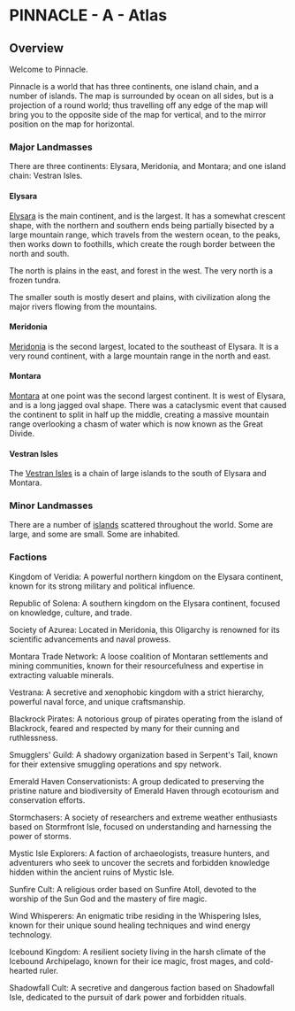# PINNACLE - A - Atlas

## Overview

Welcome to Pinnacle.

Pinnacle is a world that has three continents, one island chain, and a number of islands.  The map is surrounded by ocean
on all sides, but is a projection of a round world; thus travelling off any edge of the map will bring you to the
opposite side of the map for vertical, and to the mirror position on the map for horizontal.

### Major Landmasses

There are three continents: Elysara, Meridonia, and Montara; and one island chain: Vestran Isles.

#### Elysara

[Elysara](a1-ELYSARA.md) is the main continent, and is the largest.  It has a somewhat crescent shape, with the northern and southern
ends being partially bisected by a large mountain range, which travels from the western ocean, to the peaks, then works
down to foothills, which create the rough border between the north and south.

The north is plains in the east, and forest in the west.  The very north is a frozen tundra.

The smaller south is mostly desert and plains, with civilization along the major rivers flowing from the mountains.

#### Meridonia

[Meridonia](a2-MERIDONIA.md) is the second largest, located to the southeast of Elysara.  It is a very round continent, with a large
mountain range in the north and east.

#### Montara

[Montara](a3-MONTARA.md) at one point was the second largest continent.  It is west of Elysara, and is a long jagged oval shape.  There
was a cataclysmic event that caused the continent to split in half up the middle, creating a massive mountain range
overlooking a chasm of water which is now known as the Great Divide.

#### Vestran Isles

The [Vestran Isles](a4-VESTRA.md) is a chain of large islands to the south of Elysara and Montara.

### Minor Landmasses

There are a number of [islands](a5-ISLANDS.md) scattered throughout the world.  Some are large, and some are small.  Some are inhabited.

### Factions

Kingdom of Veridia: A powerful northern kingdom on the Elysara continent, known for its strong military and political influence.

Republic of Solena: A southern kingdom on the Elysara continent, focused on knowledge, culture, and trade.

Society of Azurea: Located in Meridonia, this Oligarchy is renowned for its scientific advancements and naval prowess.

Montara Trade Network: A loose coalition of Montaran settlements and mining communities, known for their resourcefulness 
and expertise in extracting valuable minerals.

Vestrana: A secretive and xenophobic kingdom with a strict hierarchy, powerful naval force, and unique craftsmanship.

Blackrock Pirates: A notorious group of pirates operating from the island of Blackrock, feared and respected by many for
their cunning and ruthlessness.

Smugglers' Guild: A shadowy organization based in Serpent's Tail, known for their extensive smuggling operations and spy network.

Emerald Haven Conservationists: A group dedicated to preserving the pristine nature and biodiversity of Emerald Haven
through ecotourism and conservation efforts.

Stormchasers: A society of researchers and extreme weather enthusiasts based on Stormfront Isle, focused on understanding
and harnessing the power of storms.

Mystic Isle Explorers: A faction of archaeologists, treasure hunters, and adventurers who seek to uncover the secrets and
forbidden knowledge hidden within the ancient ruins of Mystic Isle.

Sunfire Cult: A religious order based on Sunfire Atoll, devoted to the worship of the Sun God and the mastery of fire magic.

Wind Whisperers: An enigmatic tribe residing in the Whispering Isles, known for their unique sound healing techniques and
wind energy technology.

Icebound Kingdom: A resilient society living in the harsh climate of the Icebound Archipelago, known for their ice magic,
frost mages, and cold-hearted ruler.

Shadowfall Cult: A secretive and dangerous faction based on Shadowfall Isle, dedicated to the pursuit of dark power and
forbidden rituals.

